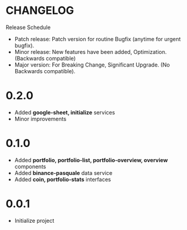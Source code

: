 # CHANGELOG

Release Schedule

- Patch release: Patch version for routine Bugfix (anytime for urgent bugfix).
- Minor release: New features have been added, Optimization. (Backwards compatible)
- Major version: For Breaking Change, Significant Upgrade. (No Backwards compatible).

# 0.2.0

- Added **google-sheet, initialize** services
- Minor improvements

# 0.1.0

- Added **portfolio, portfolio-list, portfolio-overview, overview** components
- Added **binance-pasquale** data service
- Added **coin, portfolio-stats** interfaces

# 0.0.1

- Initialize project
